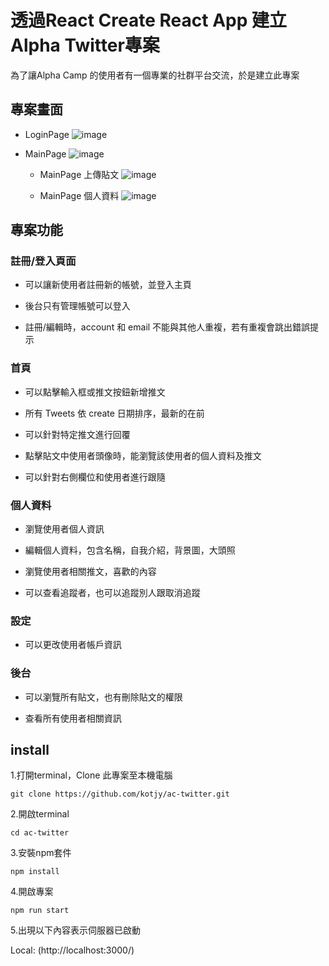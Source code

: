 # 透過React Create React App 建立 Alpha Twitter專案

為了讓Alpha Camp 的使用者有一個專業的社群平台交流，於是建立此專案

## 專案畫面
* LoginPage
![image](https://github.com/kotjy/ac-twitter/assets/132338192/e0686875-c54b-45a3-8378-d179ea641389)


* MainPage
![image](https://github.com/kotjy/ac-twitter/assets/132338192/acc99a13-f33c-444a-8647-b8b19ef4b7c8)

  * MainPage 上傳貼文
  ![image](https://github.com/kotjy/ac-twitter/assets/132338192/eca55969-2f03-42f6-af75-631454da7c75)

  * MainPage 個人資料
![image](https://github.com/kotjy/ac-twitter/assets/132338192/7dc58b99-be23-4f84-a14c-43d5d641c4a9)


## 專案功能

### 註冊/登入頁面

* 可以讓新使用者註冊新的帳號，並登入主頁

* 後台只有管理帳號可以登入

* 註冊/編輯時，account 和 email 不能與其他人重複，若有重複會跳出錯誤提示

### 首頁

* 可以點擊輸入框或推文按鈕新增推文

* 所有 Tweets 依 create 日期排序，最新的在前

* 可以針對特定推文進行回覆

* 點擊貼文中使用者頭像時，能瀏覽該使用者的個人資料及推文

* 可以針對右側欄位和使用者進行跟隨


### 個人資料

* 瀏覽使用者個人資訊

* 編輯個人資料，包含名稱，自我介紹，背景圖，大頭照

* 瀏覽使用者相關推文，喜歡的內容

* 可以查看追蹤者，也可以追蹤別人跟取消追蹤

### 設定

* 可以更改使用者帳戶資訊

### 後台

* 可以瀏覽所有貼文，也有刪除貼文的權限

* 查看所有使用者相關資訊


## install

1.打開terminal，Clone 此專案至本機電腦

`git clone https://github.com/kotjy/ac-twitter.git`

2.開啟terminal

`cd ac-twitter`

3.安裝npm套件

`npm install`

4.開啟專案

`npm run start`

5.出現以下內容表示伺服器已啟動

Local:  (http://localhost:3000/)

